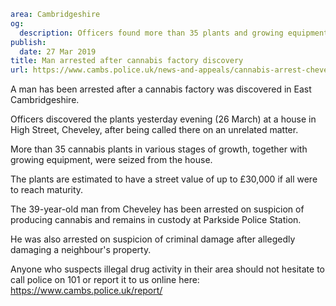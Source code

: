 ```yaml
area: Cambridgeshire
og:
  description: Officers found more than 35 plants and growing equipment at the house
publish:
  date: 27 Mar 2019
title: Man arrested after cannabis factory discovery
url: https://www.cambs.police.uk/news-and-appeals/cannabis-arrest-cheveley-eastcambridgeshire
```

A man has been arrested after a cannabis factory was discovered in East Cambridgeshire.

Officers discovered the plants yesterday evening (26 March) at a house in High Street, Cheveley, after being called there on an unrelated matter.

More than 35 cannabis plants in various stages of growth, together with growing equipment, were seized from the house.

The plants are estimated to have a street value of up to £30,000 if all were to reach maturity.

The 39-year-old man from Cheveley has been arrested on suspicion of producing cannabis and remains in custody at Parkside Police Station.

He was also arrested on suspicion of criminal damage after allegedly damaging a neighbour's property.

Anyone who suspects illegal drug activity in their area should not hesitate to call police on 101 or report it to us online here: https://www.cambs.police.uk/report/
